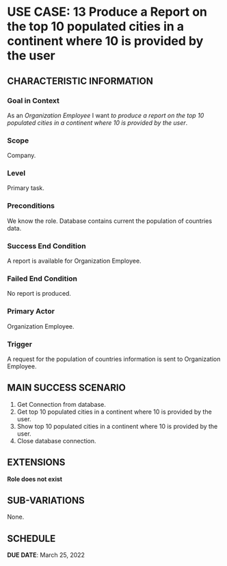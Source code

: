 # USE CASE: 13 Produce a Report on the top 10 populated cities in a continent where 10 is provided by the user
## CHARACTERISTIC INFORMATION

### Goal in Context

As an *Organization Employee* I want *to produce a report on the top 10 populated cities in a continent where 10 is provided by the user*.

### Scope

Company.

### Level

Primary task.

### Preconditions

We know the role.  Database contains current the population of countries data.

### Success End Condition

A report is available for Organization Employee.

### Failed End Condition

No report is produced.

### Primary Actor

Organization Employee.

### Trigger

A request for the population of countries information is sent to Organization Employee.

## MAIN SUCCESS SCENARIO

1. Get Connection from database.
2. Get top 10 populated cities in a continent where 10 is provided by the user.
3. Show top 10 populated cities in a continent where 10 is provided by the user.
4. Close database connection.

## EXTENSIONS

**Role does not exist**

## SUB-VARIATIONS

None.

## SCHEDULE

**DUE DATE**: March 25, 2022
